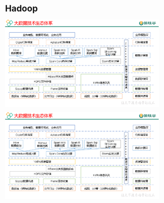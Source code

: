 # Hadoop

![image](https://github.com/marc630602/marc/blob/master/2.png)

![image](https://github.com/marc630602/marc/blob/master/2.png)
